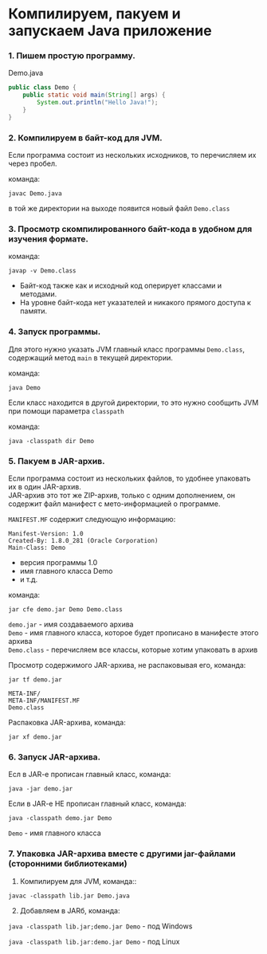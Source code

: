 # Компилируем, пакуем и запускаем Java приложение

### 1. Пишем простую программу.
   
   Demo.java

```java
public class Demo {
    public static void main(String[] args) {
        System.out.println("Hello Java!");
    }
}
```

### 2. Компилируем в байт-код для JVM.
   
   Если программа состоит из нескольких исходников, то перечисляем их через пробел.
   
   команда:

`javac Demo.java` 
   
   в той же директории на выходе появится новый файл `Demo.class`

### 3. Просмотр скомпилированного байт-кода в удобном для изучения формате.
   
   команда:
   
`javap -v Demo.class`

*    Байт-код также как и исходный код оперирует классами и методами.
*    На уровне байт-кода нет указателей и никакого прямого доступа к памяти.

### 4. Запуск программы. 
   
   Для этого нужно указать JVM главный класс программы `Demo.class`, содержащий метод `main` в текущей директории.
   
   команда:

`java Demo`

   Если класс находится в другой директории, то это нужно сообщить JVM при помощи параметра `classpath`
   
   команда:
   
`java -classpath dir Demo`


### 5. Пакуем в JAR-архив.

   Если программа состоит из нескольких файлов, то удобнее упаковать их в один JAR-архив.  
   JAR-архив это тот же ZIP-архив, только с одним дополнением, он содержит файл манифест с мето-информацией о программе.

`MANIFEST.MF` содержит следующую информацию:

```manifest
Manifest-Version: 1.0
Created-By: 1.8.0_281 (Oracle Corporation)
Main-Class: Demo

```

 - версия программы 1.0
 - имя главного класса Demo
 - и т.д.

команда:

`jar cfe demo.jar Demo Demo.class`

`demo.jar` - имя создаваемого архива  
`Demo` - имя главного класса, которое будет прописано в манифесте этого архива  
`Demo.class` - перечисляем все классы, которые хотим упаковать в архив

Просмотр содержимого JAR-архива, не распаковывая его, команда:

`jar tf demo.jar` 

```
META-INF/
META-INF/MANIFEST.MF
Demo.class
```

Распаковка JAR-архива, команда:

`jar xf demo.jar`

### 6. Запуск JAR-архива.

   Есл в JAR-e прописан главный класс, команда:

`java -jar demo.jar`

   Если в JAR-e НЕ прописан главный класс, команда:
   
`java -classpath demo.jar Demo`

`Demo` - имя главного класса

### 7. Упаковка JAR-архива вместе с другими jar-файлами (сторонними библиотеками)

   1. Компилируем для JVM, команда::

   `javac -classpath lib.jar Demo.java`
   
   2. Добавляем в JARб, команда:

   `java -classpath lib.jar;demo.jar Demo` - под Windows

   `java -classpath lib.jar:demo.jar Demo` - под Linux
